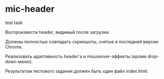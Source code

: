 # mic-header
test task

Воспроизвести header, видимый после загрузки.

Должны полностью совпадать скриншоты, снятые в последней версии Chrome.

Реализовать адаптивность header'a и mouseover-эффекты (кроме drop-down меню).

Результатом тестового задания должен быть один файл index.html.